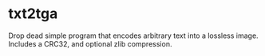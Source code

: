 txt2tga
=======

Drop dead simple program that encodes arbitrary text into a lossless image.
Includes a CRC32, and optional zlib compression.
